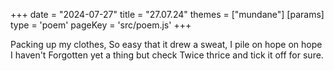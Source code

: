 +++
date = "2024-07-27"
title = "27.07.24"
themes = ["mundane"]
[params]
  type = 'poem'
  pageKey = 'src/poem.js'
+++

Packing up my clothes,
So easy that it drew a sweat,
I pile on hope on hope I haven't 
Forgotten yet a thing but check
Twice thrice and tick it off for sure.

